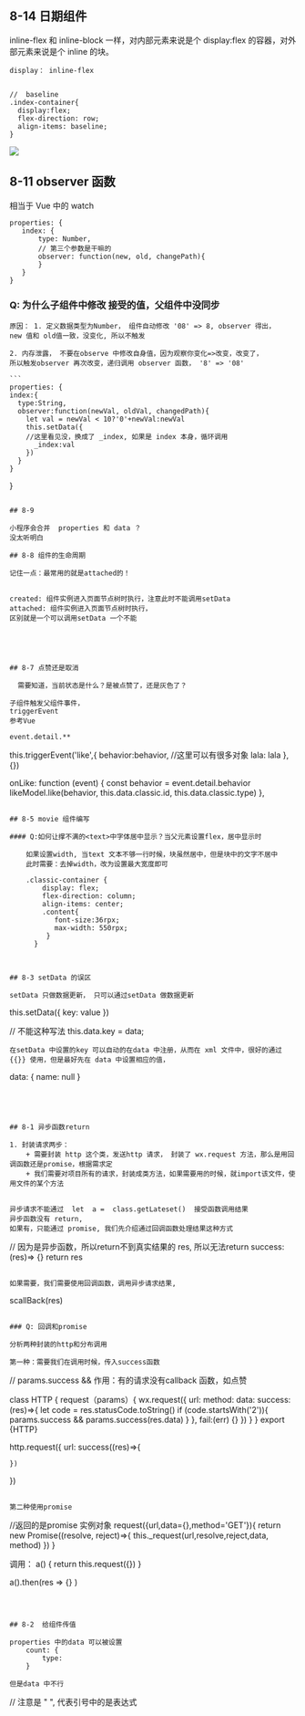 

## 8-14 日期组件
inline-flex 和 inline-block 一样，对内部元素来说是个 display:flex 的容器，对外部元素来说是个 inline 的块。

```
display： inline-flex


//  baseline
.index-container{
  display:flex;
  flex-direction: row;
  align-items: baseline;      
}
```

![](http://www.ruanyifeng.com/blogimg/asset/2015/bg2015071011.png)

## 8-11 observer 函数
 相当于 Vue 中的 watch
 
 ```
 properties: {
 	index: {
 		type: Number,
 		// 第三个参数是干嘛的
 		observer: function(new, old, changePath){
 		}
 	}
 }
 ```

### Q: 为什么子组件中修改 接受的值，父组件中没同步
	
	原因： 1. 定义数据类型为Number， 组件自动修改 '08' => 8, observer 得出，
	new 值和 old值一致，没变化, 所以不触发
	
	2. 内存泄露， 不要在observe 中修改自身值，因为观察你变化=>改变，改变了，
	所以触发observer 再次改变，递归调用 observer 函数， '8' => '08'
	
	```
	properties: {
    index:{
      type:String,
      observer:function(newVal, oldVal, changedPath){
        let val = newVal < 10?'0'+newVal:newVal
        this.setData({
        //这里看见没，换成了 _index, 如果是 index 本身，循环调用
          _index:val
        })
      }
    }
  }
  ```
  
## 8-9

小程序会合并  properties 和 data ？
没太听明白

## 8-8 组件的生命周期

记住一点：最常用的就是attached的！


created: 组件实例进入页面节点树时执行，注意此时不能调用setData  
attached: 组件实例进入页面节点树时执行，  
区别就是一个可以调用setData 一个不能





## 8-7 点赞还是取消
	
	需要知道，当前状态是什么？是被点赞了，还是灰色了？
	
子组件触发父组件事件，  
triggerEvent  
参考Vue

event.detail.**

```
this.triggerEvent('like',{
    behavior:behavior,
    //这里可以有很多对象
    lala: lala
  },{})
      
onLike: function (event) {
  const behavior = event.detail.behavior
  likeModel.like(behavior, this.data.classic.id,
    this.data.classic.type)
},
```

## 8-5 movie 组件编写

#### Q:如何让撑不满的<text>中字体居中显示？当父元素设置flex，居中显示时
	
	如果设置width, 当text 文本不够一行时候，块虽然居中，但是块中的文字不居中
	此时需要：去掉width，改为设置最大宽度即可
	
	.classic-container {
	    display: flex;
	    flex-direction: column;
	    align-items: center;
	    .content{
		   font-size:36rpx;
		   max-width: 550rpx;
		 }
	  }
	


## 8-3 setData 的误区

setData 只做数据更新， 只可以通过setData 做数据更新

```
this.setData({
	key: value
})

// 不能这种写法
this.data.key = data; 

```
在setData 中设置的key 可以自动的在data 中注册，从而在 xml 文件中，很好的通过
{{}} 使用，但是最好先在 data 中设置相应的值， 

```
data: {
	name: null
}
``` 




## 8-1 异步函数return

1. 封装请求两步：  
	+ 需要封装 http 这个类，发送http 请求， 封装了 wx.request 方法，那么是用回调函数还是promise，根据需求定
	+ 我们需要对项目所有的请求，封装成类方法，如果需要用的时候，就import该文件，使用文件的某个方法


异步请求不能通过  let  a =  class.getLateset()  接受函数调用结果  
异步函数没有 return,  
如果有，只能通过 promise, 我们先介绍通过回调函数处理结果这种方式

```
// 因为是异步函数，所以return不到真实结果的 res, 所以无法return 
success: (res)=> {}
return res 
```

如果需要，我们需要使用回调函数，调用异步请求结果,     

```
scallBack(res)
```

### Q: 回调和promise

分析两种封装的http和分布调用

第一种：需要我们在调用时候，传入success函数

```
//  params.success && 作用：有的请求没有callback 函数，如点赞

class HTTP {
	request（params）{
		wx.request({
			 url:
			 method:
			 data:
			 success:(res)=>{
			    let code = res.statusCode.toString()
			    if (code.startsWith('2')){
			        params.success && params.success(res.data)
			    }
			},
			fail:(err) {}
		})
	}
}
export {HTTP}

http.request({
	url:
	success((res)=>{
	
	})
})

```

第二种使用promise

```
//返回的是promise 实例对象
request({url,data={},method='GET'}){
    return new Promise((resolve, reject)=>{
        this._request(url,resolve,reject,data, method)
    })
}

调用：
a() {
	return this.request({})
}


a().then(res => {}
)
```



## 8-2  给组件传值

properties 中的data 可以被设置  
	count: {
		type:
	}

但是data 中不行

```
// 注意是 " ", 代表引号中的是表达式
<v-like count="{{ data.count }}"></v-like>
```




















